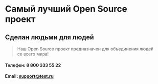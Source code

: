 # Самый лучший Open Source проект

## Сделан людьми для людей

> Наш Open Source проект предназначен для объединения людей со всего мира!

#### Телефон: 8 800 333 55 22
#### Email: support@test.ru
